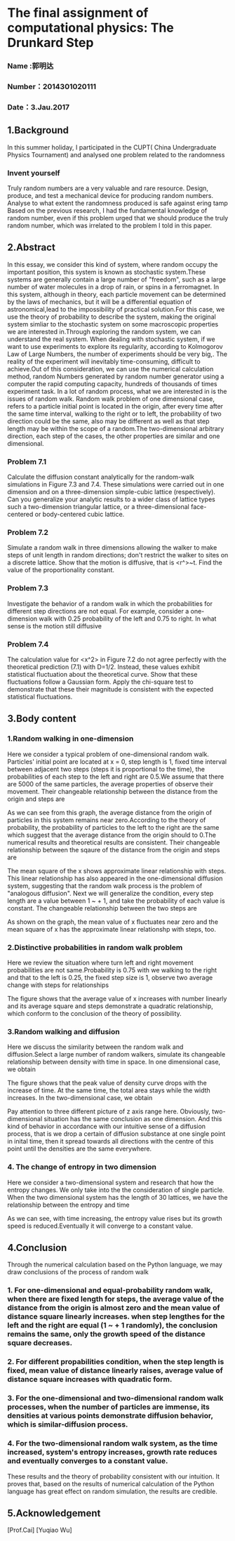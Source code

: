 # The final assignment of computational physics: The Drunkard Step

### Name :郭明达
### Number：2014301020111
### Date：3.Jau.2017

## 1.Background

In this summer holiday, I participated in the CUPT( China Undergraduate Physics Tournament) and analysed one problem related to the randomness

### Invent yourself   

Truly random numbers are a very valuable and rare resource. Design, produce, and test a mechanical device for producing random numbers.  Analyse  to what extent the randomness 
produced is safe against ering tamp
Based on the previous research, I had the fundamental knowledge of random number, even if this problem urged that we should produce the truly random number, which was irrelated to the problem I told in this paper.

## 2.Abstract

In this essay, we consider this kind of system, where random occupy the important position, this system is known as stochastic system.These systems are generally contain a large number of "freedom", such as a large number of water molecules in a drop of rain, or spins in a ferromagnet.
In this system, although in theory, each particle movement can be determined by the laws of mechanics, but it will be a differential equation of astronomical,lead to the impossibility of practical solution.For this case, we use the theory of probability to describe the system, making the original system simliar to the stochastic system on some macroscopic properties we are interested in.Through exploring the random system, we can understand the real system.
When dealing with stochastic system, if we want to use experiments to explore its regularity, according to Kolmogorov Law of Large Numbers, the number of experiments should be very big,. The reality of the experiment will inevitably time-consuming, difficult to achieve.Out of this consideration, we can use the numerical calculation method, random Numbers generated by random number generator using a computer the rapid computing capacity, hundreds of thousands of times experiment task.
In a lot of random process, what we are interested in is the issues of random walk. Random walk problem of one dimensional case, refers to a particle initial point is located in the origin, after every time after the same time interval, walking to the right or to left, the probability of two direction could be the same, also may be different as well as that step length may be within the scope of a random.The two-dimensional arbitrary direction, each step of the cases, the other properties are similar and one dimensional.

### Problem 7.1
Calculate the diffusion constant analytically for the random-walk simulations in Figure 7.3 and 7.4. These simulations were carried out in one dimension and on a three-dimension simple-cubic lattice (respectively). Can you generalize your analytic results to a wider class of lattice types such a two-dimension triangular lattice, or a three-dimensional face-centered or body-centered cubic lattice.

### Problem 7.2
Simulate a random walk in three dimensions allowing the walker to make steps of unit length in random directions; don't restrict the walker to sites on a discrete lattice. Show that the motion is diffusive, that is <r^>~t. Find the value of the proportionality constant.

### Problem 7.3
Investigate the behavior of a random walk in which the probabilities for different step directions are not equal. For example, consider a one-dimension walk with 0.25 probability of the left and 0.75 to right. In what sense is the motion still diffusive

### Problem 7.4
The calculation value for <x^2> in Figure 7.2 do not agree perfectly with the theoretical prediction (7.1) with D=1/2. Instead, these values exhibit statistical fluctuation about the theoretical curve. Show that these fluctuations follow a Gaussian form. Apply the chi-square test to demonstrate that these their magnitude is consistent with the expected statistical fluctuations.

## 3.Body content

### 1.Random walking in one-dimension

Here we consider a typical problem of one-dimensional random walk. Particles' initial point are located at x = 0, step length is 1, fixed time interval between adjacent two steps (steps it is proportional to the time), the probabilities of each step to the left and right are 0.5.We assume that there are 5000 of the same particles, the average properties of observe their movement.
Their changeable relationship between the distance from the origin and steps are

As we can see from this graph, the average distance from the origin of particles in this system remains near zero.According to the theory of probability, the probability of particles to the left to the right are the same which suggest that the average distance from the origin should to 0.The numerical results and theoretical results are consistent.
Their changeable relationship between the sqaure of the distance from the origin and steps are

The mean square of the x shows approximate linear relationship with steps. This linear relationship has also appeared in the one-dimensional diffusion system, suggesting that the random walk process is the problem of "analogous diffusion".
Next we will generalize the condition, every step length are a value between 1 ~ + 1, and take the probability of each value is constant.
The changeable relationship between the two steps are


As shown on the graph, the mean value of x fluctuates near zero and the mean square of x has the approximate linear relationshp with steps, too.

### 2.Distinctive probabilities in random walk problem

Here we review the situation where turn left and right movement probabilities are not same.Probability is 0.75 with we walking to the right and that to the left is 0.25, the fixed step size is 1, observe two average change with steps for relationships


The figure shows that the average value of x increases with number linearly and its average square and steps demonstrate a quadratic relationship, which conform to the conclusion of the theory of possibility.

### 3.Random walking and diffusion

Here we discuss the similarity between the random walk and diffusion.Select a large number of random walkers, simulate its changeable relationship between density with time in space. 
In one dimensional case, we obtain

The figure shows that the peak value of density curve drops with the increase of time. At the same time, the total area stays while the width increases.
In the two-dimensional case, we obtain



Pay attention to three different picture of z axis range here. Obviously, two-dimensional situation has the same conclusion as one dimension. And this kind of behavior in accordance with our intuitive sense of a diffusion process, that is we drop a certain of diffusion substance at one single point in inital time, then it spread towards all directions with the centre of this point until the densities are the same everywhere.

### 4. The change of entropy in two dimension

Here we consider a two-dimensional system and research that how the entropy changes. We only take into the the consideration of single particle. When the two dimensional system has the length of 30 lattices, we have the relationship between the entropy and time 

As we can see, with time increasing, the entropy value rises but its growth speed is reduced.Eventually it will converge to a constant value.

## 4.Conclusion

Through the numerical calculation based on the Python language, we may draw conclusions of the process of random walk
### 1. For one-dimensional and equal-probability random walk, when there are fixed length for steps, the average value of the distance from the origin is almost zero and the mean value of distance square linearly increases. when step lengthes for the left and the right are equal (1 ~ + 1 randomly), the conclusion remains the same, only the growth speed of the distance square decreases.

### 2. For different propabilities condition, when the step length is fixed, mean value of distance linearly raises, average value of distance square increases with quadratic form.

### 3. For the one-dimensional and two-dimensional random walk processes, when the number of particles are immense, its densities at various points demonstrate diffusion behavior, which is similar-diffusion process.

### 4. For the two-dimensional random walk system, as the time increased, system's entropy increases, growth rate reduces and eventually converges to a constant value.
These results and the theory of probability consistent with our intuition. It proves that, based on the results of numerical calculation of the Python language has great effect on random simulation, the results are credible.

## 5.Acknowledgement
[Prof.Cai]
[Yuqiao Wu]
